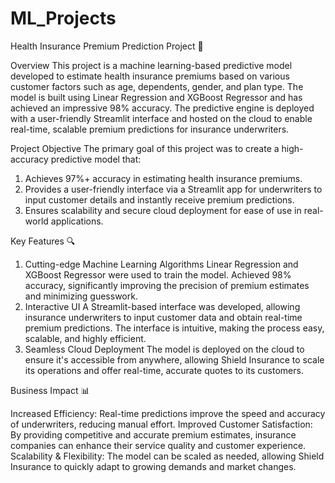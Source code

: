 # ML_Projects
Health Insurance Premium Prediction Project 🚀



Overview
This project is a machine learning-based predictive model developed to estimate health insurance premiums based on various customer factors such as age, dependents, gender, and plan type. The model is built using Linear Regression and XGBoost Regressor and has achieved an impressive 98% accuracy. The predictive engine is deployed with a user-friendly Streamlit interface and hosted on the cloud to enable real-time, scalable premium predictions for insurance underwriters.

Project Objective
The primary goal of this project was to create a high-accuracy predictive model that:
1. Achieves 97%+ accuracy in estimating health insurance premiums.
2. Provides a user-friendly interface via a Streamlit app for underwriters to input customer details and instantly receive premium predictions.
3. Ensures scalability and secure cloud deployment for ease of use in real-world applications.


Key Features 🔍
1. Cutting-edge Machine Learning Algorithms
Linear Regression and XGBoost Regressor were used to train the model.
Achieved 98% accuracy, significantly improving the precision of premium estimates and minimizing guesswork.
2. Interactive UI
A Streamlit-based interface was developed, allowing insurance underwriters to input customer data and obtain real-time premium predictions.
The interface is intuitive, making the process easy, scalable, and highly efficient.
3. Seamless Cloud Deployment
The model is deployed on the cloud to ensure it's accessible from anywhere, allowing Shield Insurance to scale its operations and offer real-time, accurate quotes to its customers.


Business Impact 📊


Increased Efficiency: Real-time predictions improve the speed and accuracy of underwriters, reducing manual effort.
Improved Customer Satisfaction: By providing competitive and accurate premium estimates, insurance companies can enhance their service quality and customer experience.
Scalability & Flexibility: The model can be scaled as needed, allowing Shield Insurance to quickly adapt to growing demands and market changes.
